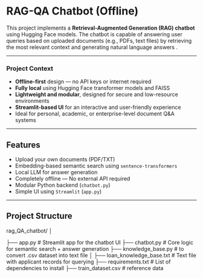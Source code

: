 # RAG-QA Chatbot (Offline)

This project implements a **Retrieval-Augmented Generation (RAG) chatbot** using Hugging Face models. The chatbot is capable of answering user queries based on uploaded documents (e.g., PDFs, text files) by retrieving the most relevant context and generating natural language answers .

---

### Project Context 

-  **Offline-first** design — no API keys or internet required
-  **Fully local** using Hugging Face transformer models and FAISS
-  **Lightweight and modular**, designed for secure and low-resource environments
-  **Streamlit-based UI** for an interactive and user-friendly experience
-  Ideal for personal, academic, or enterprise-level document Q&A systems

---

## Features

- Upload your own documents (PDF/TXT)
- Embedding-based semantic search using `sentence-transformers`
- Local LLM for answer generation
- Completely offline — No external API required
-  Modular Python backend (`chatbot.py`)
-  Simple UI using `Streamlit` (`app.py`)

---

##  Project Structure

rag_QA_chatbot/
│

├── app.py                      # Streamlit app for the chatbot UI
├── chatbot.py                  # Core logic for semantic search + answer generation
├── knowledge_base.py           # to convert .csv dataset into text file
│
├── loan_knowledge_base.txt     # Text file with applicant records for querying
├── requirements.txt            # List of dependencies to install
├── train_dataset.csv           # reference data


